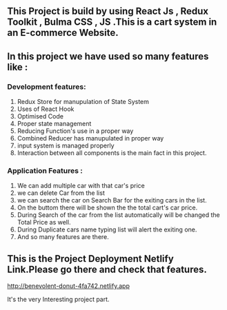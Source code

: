 ## This Project is build by using React Js , Redux Toolkit , Bulma CSS , JS .This is a cart system in an E-commerce Website.
## In this project we have used so many features like :
###  Development features:
1. Redux Store for manupulation of State System
2. Uses of React Hook
3. Optimised Code
4. Proper state management
5. Reducing Function's use in a proper way
6. Combined Reducer has manupulated in proper way
7. input system is managed properly
8. Interaction between all components is the main fact in this project.

 ###   Application Features :
 1. We can add multiple car with that car's price
 2. we can delete Car from the list
 3. we can search the car on Search Bar for the exiting cars in the list.
 4. On the buttom there will be shown the the total cart's car price.
 5. During Search of the car from the list automatically will be changed the Total Price as well.
 6. During Duplicate cars name typing list will alert the exiting one.
 7. And so many features are there.


## This is the Project Deployment Netlify Link.Please go there and check that features.

  http://benevolent-donut-4fa742.netlify.app

It's the very Interesting project part. 

